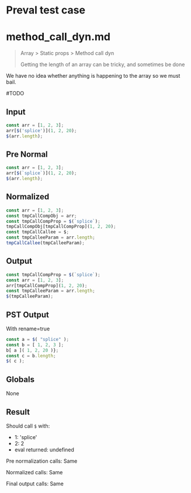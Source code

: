 # Preval test case

# method_call_dyn.md

> Array > Static props > Method call dyn
>
> Getting the length of an array can be tricky, and sometimes be done

We have no idea whether anything is happening to the array so we must bail.

#TODO

## Input

`````js filename=intro
const arr = [1, 2, 3];
arr[$('splice')](1, 2, 20);
$(arr.length);
`````

## Pre Normal

`````js filename=intro
const arr = [1, 2, 3];
arr[$(`splice`)](1, 2, 20);
$(arr.length);
`````

## Normalized

`````js filename=intro
const arr = [1, 2, 3];
const tmpCallCompObj = arr;
const tmpCallCompProp = $(`splice`);
tmpCallCompObj[tmpCallCompProp](1, 2, 20);
const tmpCallCallee = $;
const tmpCalleeParam = arr.length;
tmpCallCallee(tmpCalleeParam);
`````

## Output

`````js filename=intro
const tmpCallCompProp = $(`splice`);
const arr = [1, 2, 3];
arr[tmpCallCompProp](1, 2, 20);
const tmpCalleeParam = arr.length;
$(tmpCalleeParam);
`````

## PST Output

With rename=true

`````js filename=intro
const a = $( "splice" );
const b = [ 1, 2, 3 ];
b[ a ]( 1, 2, 20 )};
const c = b.length;
$( c );
`````

## Globals

None

## Result

Should call `$` with:
 - 1: 'splice'
 - 2: 2
 - eval returned: undefined

Pre normalization calls: Same

Normalized calls: Same

Final output calls: Same
